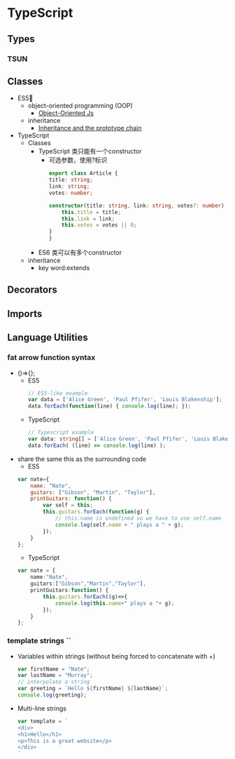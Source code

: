 # TypeScript
## Types
### TSUN

## Classes
* ES5
    * object-oriented programming (OOP) 
        * [Object-Oriented Js](https://developer.mozilla.org/en-US/docs/Learn/JavaScript/Objects)
    * inheritance 
        * [Inheritance and the prototype chain](https://developer.mozilla.org/en-US/docs/Web/JavaScript/Inheritance_and_the_prototype_chain)
* TypeScript
    * Classes
        * TypeScript 类只能有一个constructor
            * 可选参数，使用?标识
                ```ts
                export class Article {
                title: string;
                link: string;
                votes: number;

                constructor(title: string, link: string, votes?: number) {
                    this.title = title;
                    this.link = link;
                    this.votes = votes || 0;
                }
                }
                ```
        * ES6 类可以有多个constructor
    * inheritance
        * key word:extends
## Decorators
## Imports
## Language Utilities
### fat arrow function syntax
* ()=>{};
    * ES5
        ```js
        // ES5-like example
        var data = ['Alice Green', 'Paul Pfifer', 'Louis Blakenship'];
        data.forEach(function(line) { console.log(line); });
        ```
    * TypeScript
        ```ts
        // Typescript example
        var data: string[] = ['Alice Green', 'Paul Pfifer', 'Louis Blakenship']; 
        data.forEach( (line) => console.log(line) );
        ```
* share the same this as the surrounding code
    * ES5
    ```js
    var nate={
        name: "Nate",
        guitars: ["Gibson", "Martin", "Taylor"], 
        printGuitars: function() {
            var self = this;
            this.guitars.forEach(function(g) {
                // this.name is undefined so we have to use self.name
                console.log(self.name + " plays a " + g);
            });
        } 
    };
    ```
    * TypeScript
    ```ts
    var nate = {
        name:"Nate",
        guitars:["Gibson","Martin","Taylor"],
        printGuitars:function() {
            this.guitars.forEach((g)=>{
                console.log(this.name+" plays a "+ g);
            });
        }
    };
    ```
### template strings  ``
* Variables within strings (without being forced to concatenate with +) 
    ```ts
    var firstName = "Nate";
    var lastName = "Murray";
    // interpolate a string
    var greeting = `Hello ${firstName} ${lastName}`;
    console.log(greeting);
    ```
* Multi-line strings
    ```ts
    var template = `
    <div>
    <h1>Hello</h1>
    <p>This is a great website</p>
    </div>
    `
    ```
